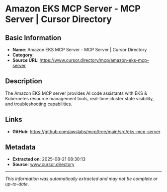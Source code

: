 # Amazon EKS MCP Server - MCP Server | Cursor Directory

## Basic Information
- **Name**: Amazon EKS MCP Server - MCP Server | Cursor Directory
- **Category**: 
- **Source URL**: https://www.cursor.directory/mcp/amazon-eks-mcp-server

## Description
The Amazon EKS MCP server provides AI code assistants with EKS &amp; Kubernetes resource management tools, real-time cluster state visibility, and troubleshooting capabilities.

## Links
- **GitHub**: https://github.com/awslabs/mcp/tree/main/src/eks-mcp-server
## Metadata
- **Extracted on**: 2025-08-21 08:30:13
- **Source**: www.cursor.directory

---
*This information was automatically extracted and may not be complete or up-to-date.*
